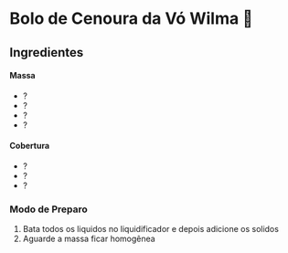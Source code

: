 # Bolo de Cenoura da Vó Wilma :carrot:

## Ingredientes 

#### Massa

- ?
- ?
- ?
- ?

#### Cobertura

- ?
- ?
- ?



### Modo de Preparo

1. Bata todos os liquidos no liquidificador e depois adicione os solidos
2. Aguarde a massa ficar homogênea





